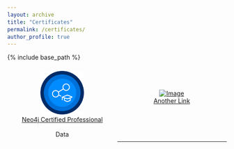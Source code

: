 ```yaml
---
layout: archive
title: "Certificates"
permalink: /certificates/
author_profile: true
---
```


{% include base_path %}

<style>
  table {
    border-collapse: collapse;
    width: 100%;
    border: none;
  }
  th, td {
    padding: 8px;
    text-align: left;
    background-color: transparent;
    text-align: center;
    border: 1px solid rgba(0, 0, 0, 0); /* Set border color to fully transparent */
  }
  .image-cell {
    width: 33.33%;
    border: 1px solid rgba(0, 0, 0, 0); /* Set border color to fully transparent */
  }
  .image-container {
    display: block;
    margin: 0 auto;
  }
</style>

<table>
  <tr>
    <td class="image-cell">
      <div class="image-container">
        <a href="https://graphacademy.neo4j.com/c/4bbe6414-788d-4ca7-854c-0c938f80a26f/">
          <img src="../images/neo4j.png" alt="Image" width="100"/><br>
          Neo4j Certified Professional
        </a>
      </div>
    </td>
    <td class="image-cell">
      <div class="image-container">
        <a href="https://example.com/">
          <img src="your_second_image_url_here" alt="Image" width="100"/><br>
          Another Link
        </a>
      </div>
    </td>
  </tr>
  <tr>
    <td>Data


